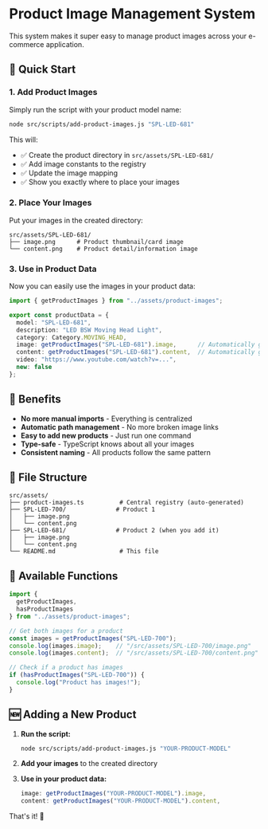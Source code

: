 # Product Image Management System

This system makes it super easy to manage product images across your e-commerce application.

## 🚀 Quick Start

### 1. Add Product Images
Simply run the script with your product model name:

```bash
node src/scripts/add-product-images.js "SPL-LED-681"
```

This will:
- ✅ Create the product directory in `src/assets/SPL-LED-681/`
- ✅ Add image constants to the registry
- ✅ Update the image mapping
- ✅ Show you exactly where to place your images

### 2. Place Your Images
Put your images in the created directory:
```
src/assets/SPL-LED-681/
├── image.png      # Product thumbnail/card image
└── content.png    # Product detail/information image
```

### 3. Use in Product Data
Now you can easily use the images in your product data:

```typescript
import { getProductImages } from "../assets/product-images";

export const productData = {
  model: "SPL-LED-681",
  description: "LED BSW Moving Head Light",
  category: Category.MOVING_HEAD,
  image: getProductImages("SPL-LED-681").image,      // Automatically gets the right image
  content: getProductImages("SPL-LED-681").content,  // Automatically gets the right content
  video: "https://www.youtube.com/watch?v=...",
  new: false
};
```

## 🎯 Benefits

- **No more manual imports** - Everything is centralized
- **Automatic path management** - No more broken image links
- **Easy to add new products** - Just run one command
- **Type-safe** - TypeScript knows about all your images
- **Consistent naming** - All products follow the same pattern

## 📁 File Structure

```
src/assets/
├── product-images.ts          # Central registry (auto-generated)
├── SPL-LED-700/              # Product 1
│   ├── image.png
│   └── content.png
├── SPL-LED-681/              # Product 2 (when you add it)
│   ├── image.png
│   └── content.png
└── README.md                  # This file
```

## 🔧 Available Functions

```typescript
import { 
  getProductImages, 
  hasProductImages 
} from "../assets/product-images";

// Get both images for a product
const images = getProductImages("SPL-LED-700");
console.log(images.image);    // "/src/assets/SPL-LED-700/image.png"
console.log(images.content);  // "/src/assets/SPL-LED-700/content.png"

// Check if a product has images
if (hasProductImages("SPL-LED-700")) {
  console.log("Product has images!");
}
```

## 🆕 Adding a New Product

1. **Run the script:**
   ```bash
   node src/scripts/add-product-images.js "YOUR-PRODUCT-MODEL"
   ```

2. **Add your images** to the created directory

3. **Use in your product data:**
   ```typescript
   image: getProductImages("YOUR-PRODUCT-MODEL").image,
   content: getProductImages("YOUR-PRODUCT-MODEL").content,
   ```

That's it! 🎉
